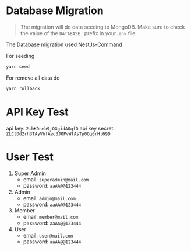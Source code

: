 
# Database Migration

> The migration will do data seeding to MongoDB. Make sure to check the value of the `DATABASE_` prefix in your`.env` file.

The Database migration used [NestJs-Command][ref-nestjscommand]

For seeding

```bash
yarn seed
```

For remove all data do

```bash
yarn rollback
```

# API Key Test
api key: `2ihKDneb9jQGgidAOqfO`
api key secret: `ZLCtDd2rh3TAyVhfAeo3JOPvWfAsTp0Oq6rHl69D`

# User Test

1. Super Admin
   - email: `superadmin@mail.com`
   - password: `aaAA@@123444`
2. Admin
   - email: `admin@mail.com`
   - password: `aaAA@@123444`
3. Member
   - email: `member@mail.com`
   - password: `aaAA@@123444`
4. User
   - email: `user@mail.com`
   - password: `aaAA@@123444`

<!-- Reference -->
[ref-nestjs]: http://nestjs.com
[ref-mongoose]: https://mongoosejs.com
[ref-mongodb]: https://docs.mongodb.com/
[ref-nodejs]: https://nodejs.org/
[ref-typescript]: https://www.typescriptlang.org/
[ref-docker]: https://docs.docker.com
[ref-dockercompose]: https://docs.docker.com/compose/
[ref-yarn]: https://yarnpkg.com
[ref-12factor]: https://12factor.net
[ref-nestjscommand]: https://gitlab.com/aa900031/nestjs-command
[ref-jwt]: https://jwt.io
[ref-jest]: https://jestjs.io/docs/getting-started
[ref-git]: https://git-scm.com
